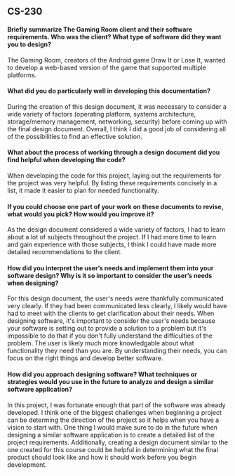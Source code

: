 ## CS-230

#### Briefly summarize The Gaming Room client and their software requirements. Who was the client? What type of software did they want you to design?
The Gaming Room, creators of the Android game Draw It or Lose It, wanted to develop a web-based version of the game that supported multiple platforms.

#### What did you do particularly well in developing this documentation?
During the creation of this design document, it was necessary to consider a wide variety of factors (operating platform, systems architecture, storage/memory management, networking, security) before coming up with the final design document. Overall, I think I did a good job of considering all of the possibilities to find an effective solution. 

#### What about the process of working through a design document did you find helpful when developing the code?
When developing the code for this project, laying out the requirements for the project was very helpful. By listing these requirements concisely in a list, it made it easier to plan for needed functionality.

#### If you could choose one part of your work on these documents to revise, what would you pick? How would you improve it?
As the design document considered a wide variety of factors, I had to learn about a lot of subjects throughout the project. If I had more time to learn and gain experience with those subjects, I think I could have made more detailed recommendations to the client.

#### How did you interpret the user’s needs and implement them into your software design? Why is it so important to consider the user’s needs when designing?
For this design document, the user's needs were thankfully communicated very clearly. If they had been communicated less clearly, I likely would have had to meet with the clients to get clarification about their needs. When designing software, it's important to consider the user's needs because your software is setting out to provide a solution to a problem but it's impossible to do that if you don't fully understand the difficulties of the problem. The user is likely much more knowledgable about what functionality they need than you are. By understanding their needs, you can focus on the right things and develop better software.

#### How did you approach designing software? What techniques or strategies would you use in the future to analyze and design a similar software application?
In this project, I was fortunate enough that part of the software was already developed. I think one of the biggest challenges when beginning a project can be determing the direction of the project so it helps when you have a vision to start with. One thing I would make sure to do in the future when designing a similar software application is to create a detailed list of the project requirements. Additionally, creating a design document similar to the one created for this course could be helpful in determining what the final product should look like and how it should work before you begin development. 
